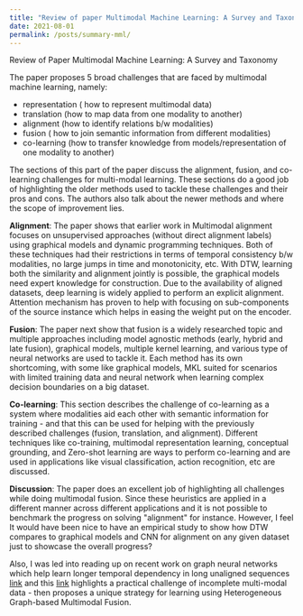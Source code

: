```yaml
---
title: "Review of paper Multimodal Machine Learning: A Survey and Taxonomy"
date: 2021-08-01
permalink: /posts/summary-mml/
---
```



Review of Paper Multimodal Machine Learning: A Survey and Taxonomy

The paper proposes 5 broad challenges that are faced by multimodal machine learning, namely: 
- representation ( how to represent multimodal data)
- translation (how to map data from one modality to another)
- alignment (how to identify relations b/w modalities)
- fusion ( how to join semantic information from different modalities)
- co-learning (how to transfer knowledge from models/representation of one modality to another)


The sections of this part of the paper discuss the alignment, fusion, and co-learning challenges for multi-modal learning. These sections do a good job of highlighting the older methods used to tackle these challenges and their pros and cons. The authors also talk about the newer methods and where the scope of improvement lies.


**Alignment**: The paper shows that earlier work in Multimodal alignment focuses on unsupervised approaches (without direct alignment labels) using graphical models and dynamic programming techniques. Both of these techniques had their restrictions in terms of temporal consistency b/w modalities, no large jumps in time and monotonicity, etc. With DTW, learning both the similarity and alignment jointly is possible, the graphical models need expert knowledge for construction. Due to the availability of aligned datasets, deep learning is widely applied to perform an explicit alignment. Attention mechanism has proven to help with focusing on sub-components of the source instance which helps in easing the weight put on the encoder.


**Fusion**: The paper next show that fusion is a widely researched topic and multiple approaches including model agnostic methods (early, hybrid and late fusion), graphical models, multiple kernel learning, and various type of neural networks are used to tackle it. Each method has its own shortcoming, with some like graphical models, MKL suited for scenarios with limited training data and neural network when learning complex decision boundaries on a big dataset.


**Co-learning**: This section describes the challenge of co-learning as a system where modalities aid each other with semantic information for training - and that this can be used for helping with the previously described challenges (fusion, translation, and alignment). Different techniques like co-training, multimodal representation learning, conceptual grounding, and Zero-shot learning are ways to perform co-learning and are used in applications like visual classification, action recognition, etc are discussed.

**Discussion**:
The paper does an excellent job of highlighting all challenges while doing multimodal fusion. Since these heuristics are applied in a different manner across different applications and it is not possible to benchmark the progress on solving "alignment" for instance. However, I feel It would have been nice to have an empirical study to show how DTW compares to graphical models and CNN for alignment on any given dataset just to showcase the overall progress?

Also, I was led into reading up on recent work on graph neural networks which help learn longer temporal dependency in long unaligned sequences [link](https://arxiv.org/abs/2011.13572) and this [link](https://dl.acm.org/doi/10.1145/3394486.3403182) highlights a practical challenge of incomplete multi-modal data - then proposes a unique strategy for learning using Heterogeneous Graph-based Multimodal Fusion.

